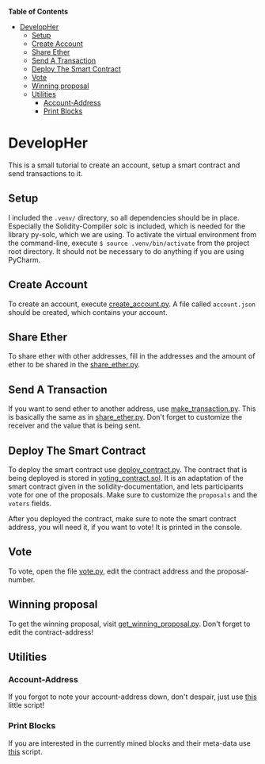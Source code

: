 **Table of Contents**

- [DevelopHer](#developher)
    - [Setup](#setup)
    - [Create Account](#create-account)
    - [Share Ether](#share-ether)
    - [Send A Transaction](#send-a-transaction)
    - [Deploy The Smart Contract](#deploy-the-smart-contract)
    - [Vote](#vote)
    - [Winning proposal](#winning-proposal)
    - [Utilities](#utilities)
        - [Account-Address](#account-address)
        - [Print Blocks](#print-blocks)

# DevelopHer
This is a small tutorial to create an account, setup a smart contract and send transactions to it.

## Setup
I included the `.venv/` directory, so all dependencies should be in place. Especially the Solidity-Compiler solc is included, which is needed for the library py-solc, which we are using.
To activate the virtual environment from the command-line, execute `$ source .venv/bin/activate` from the project root directory.
It should not be necessary to do anything if you are using PyCharm.

## Create Account
To create an account, execute [create_account.py](create_account.py). A file called `account.json` should be created, which contains your account.

## Share Ether
To share ether with other addresses, fill in the addresses and the amount of ether to be shared in the [share_ether.py](share_ether.py).

## Send A Transaction
If you want to send ether to another address, use [make_transaction.py](make_transaction.py). This is basically the same as in [share_ether.py](share_ether.py).
Don't forget to customize the receiver and the value that is being sent.


## Deploy The Smart Contract
To deploy the smart contract use [deploy_contract.py](deploy_contract.py). The contract that is being deployed is stored in [voting_contract.sol](voting_contract.sol).
It is an adaptation of the smart contract given in the solidity-documentation, and lets participants vote for one of the proposals.
Make sure to customize the `proposals` and the `voters` fields.

After you deployed the contract, make sure to note the smart contract address, you will need it, if you want to vote! It is printed in the console.

## Vote
To vote, open the file [vote.py](vote.py), edit the contract address and the proposal-number.

## Winning proposal
To get the winning proposal, visit [get_winning_proposal.py](get_winning_proposal.py). Don't forget to edit the contract-address!

## Utilities

### Account-Address
If you forgot to note your account-address down, don't despair, just use [this](get_account_address.py) little script!

### Print Blocks
If you are interested in the currently mined blocks and their meta-data use [this](print_block.py) script.
